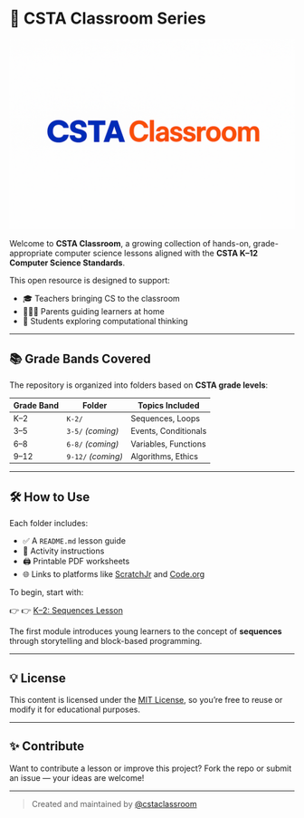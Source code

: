 # 📘 CSTA Classroom Series

![CSTA Classroom Banner](./assets/banner.png)

Welcome to **CSTA Classroom**, a growing collection of hands-on, grade-appropriate computer science lessons aligned with the **CSTA K–12 Computer Science Standards**.

This open resource is designed to support:
- 🎓 Teachers bringing CS to the classroom
- 👨‍👩‍👧 Parents guiding learners at home
- 🧠 Students exploring computational thinking

---

## 📚 Grade Bands Covered

The repository is organized into folders based on **CSTA grade levels**:

| Grade Band | Folder             | Topics Included     |
|------------|--------------------|---------------------|
| K–2        | `K-2/`             | Sequences, Loops    |
| 3–5        | `3-5/` *(coming)*  | Events, Conditionals|
| 6–8        | `6-8/` *(coming)*  | Variables, Functions|
| 9–12       | `9-12/` *(coming)* | Algorithms, Ethics  |

---

## 🛠️ How to Use

Each folder includes:
- ✅ A `README.md` lesson guide
- 🧪 Activity instructions
- 🖨️ Printable PDF worksheets
- 🌐 Links to platforms like [ScratchJr](https://www.scratchjr.org/) and [Code.org](https://code.org/)

To begin, start with:

👉 👉 [K–2: Sequences Lesson](./K-2/01_sequences/README.md)
  
The first module introduces young learners to the concept of **sequences** through storytelling and block-based programming.

---

## 💡 License

This content is licensed under the [MIT License](./LICENSE), so you’re free to reuse or modify it for educational purposes.

---

## ✨ Contribute

Want to contribute a lesson or improve this project? Fork the repo or submit an issue — your ideas are welcome!

---

> Created and maintained by [@cstaclassroom](https://github.com/cstaclassroom)
